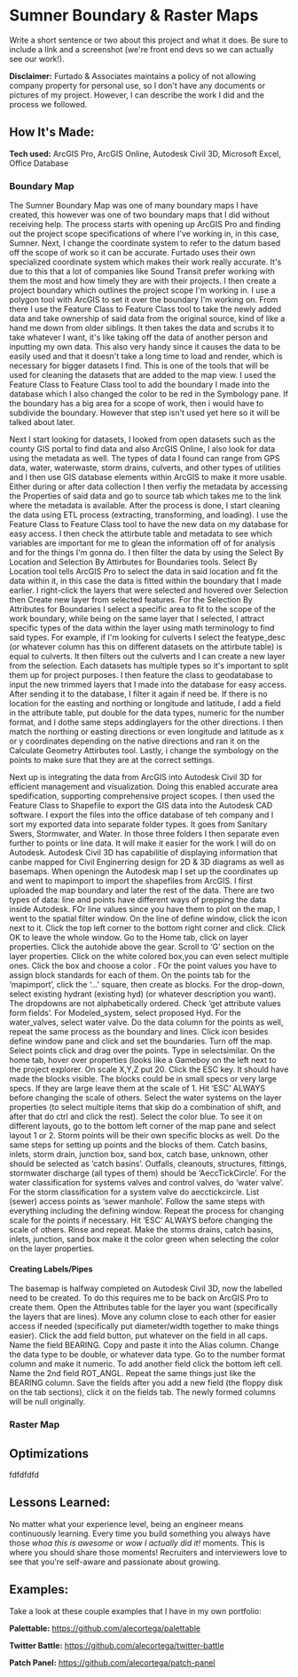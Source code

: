 # Sumner Boundary & Raster Maps
Write a short sentence or two about this project and what it does. Be sure to include a link and a screenshot (we're front end devs so we can actually see our work!).

**Disclaimer:** Furtado & Associates maintains a policy of not allowing company property for personal use, so I don't have any documents or pictures of my project. However, I can describe the work I did and the process we followed.

## How It's Made:

**Tech used:** ArcGIS Pro, ArcGIS Online, Autodesk Civil 3D, Microsoft Excel, Office Database

### Boundary Map
The Sumner Boundary Map was one of many boundary maps I have created, this however was one of two boundary maps that I did without receiving help. The process starts with opening up ArcGIS Pro and finding out the project scope specifications of where I've working in, in this case, Sumner. Next, I change the coordinate system to refer to the datum based off the scope of work so it can be accurate. Furtado uses their own specialized coordinate system which makes their work really accurate. It's due to this that a lot of companies like Sound Transit prefer working with them the most and how timely they are with their projects. I then create a project boundary which outlines the project scope I'm working in. I use a polygon tool with ArcGIS to set it over the boundary I'm working on. From there I use the Feature Class to Feature Class tool to take the newly added data and take ownership of said data from the original source, kind of like a hand me down from older siblings. It then takes the data and scrubs it to take whatever I want, it's like taking off the data of another person and inputting my own data. This also very handy since it causes the data to be easily used and that it doesn't take a long time to load and render, which is necessary for bigger datasets I find. This is one of the tools that will be used for cleaning the datasets that are added to the map view. I used the Feature Class to Feature Class tool to add the boundary I made into the database which I also changed the color to be red in the Symbology pane. If the boundary has a big area for a scope of work, then i would have to subdivide the boundary. However that step isn't used yet here so it will be talked about later.

Next I start looking for datasets, I looked from open datasets such as the county GIS portal to find data and also ArcGIS Online, I also look for data using the metadata as well. The types of data I found can range from GPS data, water, waterwaste, storm drains, culverts, and other types of utilities and I then use GIS database elements within ArcGIS to make it more usable. Either during or after data collection I then verfiy the metadata by accessing the Properties of said data and go to source tab which takes me to the link where the metadata is available. After the process is done, I start cleaning the data using ETL process (extracting, transforming, and loading). I use the Feature Class to Feature Class tool to have the new data on my database for easy access. I then check the attirbute table and metadata to see which variables are important for me to glean the information off of for analysis and for the things I'm gonna do. I then filter the data by using the Select By Location and Selection By Attirbutes for Boundaries tools. Select By Location tool tells ArcGIS Pro to select the data in said location and fit the data within it, in this case the data is fitted within the boundary that I made earlier. I right-click the layers that were selected and hovered over Selection then Create new layer from selected features. For the Selection By Attributes for Boundaries I select a specific area to fit to the scope of the work boundary, while being on the same layer that I selected, I attract specific types of the data within the layer using math terminology to find said types. For example, if I'm looking for culverts I select the featype_desc (or whatever column has this on different datasets on the attirbute table) is equal to culverts. It then filters out the culverts and I can create a new layer from the selection. Each datasets has multiple types so it's important to split them up for project purposes. I then feature the class to geodatabase to input the new trimmed layers that I made into the database for easy access. After sending it to the database, I filter it again if need be. If there is no location for the easting and northing or longitude and latitude, I add a field in the attribute table, put double for the data types, numeric for the number format, and I dothe same steps addinglayers for the other directions. I then match the northing or easting directions or even longitude and latitude as x or y coordinates depending on the native directions and ran it on the Calculate Geometry Attirbutes tool. Lastly, i change the symbology on the points to make sure that they are at the correct settings. 

Next up is integrating the data from ArcGIS into Autodesk Civil 3D for efficient management and visualization. Doing this enabled accurate area spedification, supporting comprehensive project scopes. I then used the Feature Class to Shapefile to export the GIS data into the Autodesk CAD software. I export the files into the office database of teh company and I sort my exported data into separate folder types. It goes from Sanitary Swers, Stormwater, and Water. In those three folders I then separate even further to points or line data. It will make it easier for the work I will do on Autodesk. Autodesk Civil 3D has capabilitie of displaying information that canbe mapped for Civil Enginerring design for 2D & 3D diagrams as well as basemaps. When openingn the Autodesk map I set up the coordinates up and went to mapimport to import the shapefiles from ArcGIS. I first uploaded the map boundary and later the rest of the data. There are two types of data: line and points have different ways of prepping the data inside Autodesk. FOr line values since you have them to plot on the map, I went to the spatial filter window. On the line of define window, click the icon next to it. Click the top left corner to the bottom right corner and click. Click OK to leave the whole window. Go to the Home tab, click on layer properties. Click the autohide above the gear. Scroll to ‘G’ section on the layer properties. Click on the white colored box,you can even select multiple ones. Click the box and choose a color . FOr the point values you have to assign block standards for each of them. On the points tab for the ‘mapimport’, click the ‘…’ square, then create as blocks. For the drop-down, select existing hydrant (existing hyd) (or whatever description you want). The dropdowns are not alphabetically ordered. Check ‘get attribute values form fields’. For Modeled_system, select proposed Hyd. For the water_valves, select water valve. Do the data column for the points as well, repeat the same process as the boundary and
lines. Click icon besides define window pane and click and set the boundaries. Turn off the map. Select points click and drag over the points. Type in selectsimilar. On the home tab, hover over properties (looks like a Gameboy on the left next to the
project explorer. On scale X,Y,Z put 20. Click the ESC key. It should have made the blocks visible. The blocks could be in small specs or very large specs. If they are large leave them at the scale of 1. Hit ‘ESC’ ALWAYS before changing the scale of others. Select the water systems on the layer properties (to select multiple items that skip do a combination of shift, and after that do ctrl and click the rest). Select the color blue. To see it on different layouts, go to the bottom left corner of the map pane and select layout 1 or 2. Storm points will be their own specific blocks as well. Do the same steps for setting up points and the blocks of them. Catch basins, inlets, storm drain, junction box, sand box, catch base, unknown,
other should be selected as ‘catch basins’. Outfalls, cleanouts, structures, fittings, stormwater discharge (all types of them) should be ‘AeccTickCircle’. For the water classification for systems valves and control valves, do
‘water valve’. For the storm classification for a system valve do aecctickcircle. List (sewer) access points as ‘sewer manhole’. Follow the same steps with everything including the defining window. Repeat the process for changing scale for the points if necessary. Hit ‘ESC’ ALWAYS before changing the scale of others. Rinse and repeat. Make the storms drains, catch basins, inlets, junction, sand box make it the color green when selecting the color on the layer properties.

#### Creating Labels/Pipes
The basemap is halfway completed on Autodesk Civil 3D, now the labelled need to be created. To do this requires me to be back on ArcGIS Pro to create them. Open the Attributes table for the layer you want (specifically the layers that are lines). Move any column close to each other for easier access if needed (specifically put
diameter/width together to make things easier). Click the add field button, put whatever on the field in all caps. Name the field BEARING. Copy and paste it into the Alias column. Change the data type to be double, or whatever data type. Go to the number format column and make it numeric. To add another field click the bottom left cell. Name the 2nd field ROT_ANGL. Repeat the same things just like the BEARING column. Save the fields after you add a new field (the floppy disk on the tab sections), click it on the fields tab. The newly formed columns will be null originally.






### Raster Map

## Optimizations

fdfdfdfd

## Lessons Learned:

No matter what your experience level, being an engineer means continuously learning. Every time you build something you always have those *whoa this is awesome* or *wow I actually did it!* moments. This is where you should share those moments! Recruiters and interviewers love to see that you're self-aware and passionate about growing.

## Examples:
Take a look at these couple examples that I have in my own portfolio:

**Palettable:** https://github.com/alecortega/palettable

**Twitter Battle:** https://github.com/alecortega/twitter-battle

**Patch Panel:** https://github.com/alecortega/patch-panel
